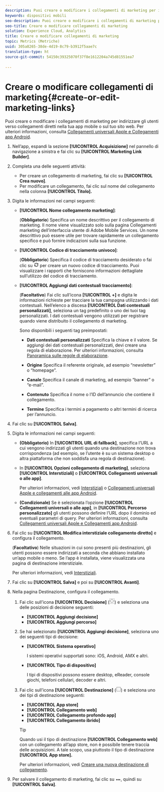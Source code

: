 ```yaml
---
description: Puoi creare o modificare i collegamenti di marketing per indirizzare gli utenti verso collegamenti diretti nella tua app mobile o sul tuo sito web.
keywords: dispositivi mobili
seo-description: Puoi creare o modificare i collegamenti di marketing per indirizzare gli utenti verso collegamenti diretti nella tua app mobile o sul tuo sito web.
seo-title: Creare o modificare collegamenti di marketing
solution: Experience Cloud, Analytics
title: Creare o modificare collegamenti di marketing
topic: Metrics (Metriche)
uuid: 305a8265-38de-4d19-8c79-b3912f5aae7c
translation-type: ht
source-git-commit: 54150c39325070f37f8e1612204a745d81551ea7

---
```



# Creare o modificare collegamenti di marketing{#create-or-edit-marketing-links}

Puoi creare o modificare i collegamenti di marketing per indirizzare gli utenti verso collegamenti diretti nella tua app mobile o sul tuo sito web. Per ulteriori informazioni, consulta [Collegamenti universali Apple e Collegamenti app Android](/help/using/c-manage-app-settings/c-mob-confg-app/c-universal-app-links.md).

1. Nell’app, espandi la sezione **[!UICONTROL Acquisizione]** nel pannello di navigazione a sinistra e fai clic su **[!UICONTROL Marketing Link Builder]**.
1. Completa una delle seguenti attività:

   * Per creare un collegamento di marketing, fai clic su **[!UICONTROL Crea nuovo]**.
   * Per modificare un collegamento, fai clic sul nome del collegamento nella colonna **[!UICONTROL Titolo].**

1. Digita le informazioni nei campi seguenti:

   * **[!UICONTROL Nome collegamento marketing]**:

      (**Obbligatorio**) Specifica un nome descrittivo per il collegamento di marketing. Il nome viene visualizzato solo sulla pagina Collegamenti marketing dell’interfaccia utente di Adobe Mobile Services. Un nome descrittivo può essere utile per trovare rapidamente un collegamento specifico e può fornire indicazioni sulla sua funzione.

   * **[!UICONTROL Codice di tracciamento univoco]**:

      (**Obbligatorio**) Specifica il codice di tracciamento desiderato o fai clic su ![genera icona](assets/icon_generate.png) per creare un nuovo codice di tracciamento. Puoi visualizzare i rapporti che forniscono informazioni dettagliate sull’utilizzo del codice di tracciamento.

   * **[!UICONTROL Aggiungi dati contestuali tracciamento]**:

      (**Facoltativo**) Fai clic sull’icona **[!UICONTROL +]** e digita le informazioni richieste per tracciare la tua campagna utilizzando i dati contestuali. Nell’elenco a discesa **[!UICONTROL Dati contestuali personalizzati]**, seleziona un tag predefinito o uno dei tuoi tag personalizzati. I dati contestuali vengono utilizzati per registrare quando viene distribuito il collegamento di marketing.

      Sono disponibili i seguenti tag preimpostati:

      * **Dati contestuali personalizzati**
Specifica la chiave e il valore. Se aggiungi dei dati contestuali personalizzati, devi creare una regola di elaborazione. Per ulteriori informazioni, consulta [Panoramica sulle regole di elaborazione](https://docs.adobe.com/content/help/it-IT/analytics/admin/admin-tools/processing-rules/processing-rules.html).

      * **Origine**
Specifica il referente originale, ad esempio “newsletter” o “homepage”.

      * **Canale**
Specifica il canale di marketing, ad esempio “banner” o “e-mail”.

      * **Contenuto**
Specifica il nome o l’ID dell’annuncio che contiene il collegamento.

      * **Termine**
Specifica i termini a pagamento o altri termini di ricerca per l’annuncio.
1. Fai clic su **[!UICONTROL Salva]**.
1. Digita le informazioni nei campi seguenti:

   * **(Obbligatorio)** In **[!UICONTROL URL di fallback]**, specifica l’URL a cui vengono indirizzati gli utenti quando una destinazione non trova corrispondenza (ad esempio, se l’utente è su un sistema desktop o altra piattaforma che non soddisfa una regola di destinazione).
   * In **[!UICONTROL Opzioni collegamento di marketing]**, seleziona **[!UICONTROL Interstiziali]** o **[!UICONTROL Collegamenti universali o alle app]**.

      Per ulteriori informazioni, vedi [Interstiziali](/help/using/acquisition-main/c-marketing-links-builder/t-create-edit-adobe-links/t-interstitials.md) o [Collegamenti universali Apple e collegamenti alle app Android](/help/using/c-manage-app-settings/c-mob-confg-app/c-universal-app-links.md).

   * **(Condizionale)** Se è selezionata l’opzione **[!UICONTROL Collegamenti universali o alle app]**, in **[!UICONTROL Percorso personalizzato]** gli utenti possono definire l’URL dopo il dominio ed eventuali parametri di query. Per ulteriori informazioni, consulta [Collegamenti universali Apple e Collegamenti app Android](/help/using/c-manage-app-settings/c-mob-confg-app/c-universal-app-links.md).

1. Fai clic su **[!UICONTROL Modifica interstiziale collegamento diretto]** e configura il collegamento.

   (**Facoltativo**) Nelle situazioni in cui sono presenti più destinazioni, gli utenti possono essere indirizzati a seconda che abbiano installato un’app mobile o meno. Se l’app è installata, viene visualizzata una pagina di destinazione interstiziale.

   Per ulteriori informazioni, vedi  [Interstiziali](/help/using/acquisition-main/c-marketing-links-builder/t-create-edit-adobe-links/t-interstitials.md).

1. Fai clic su **[!UICONTROL Salva]** e poi su **[!UICONTROL Avanti]**.
1. Nella pagina Destinazione, configura il collegamento.

   1. Fai clic sull’icona **[!UICONTROL Decisione]** (![icona decisione](assets/icon_decision.png)) e seleziona una delle posizioni di decisione seguenti:

      * **[!UICONTROL Aggiungi decisione]**
      * **[!UICONTROL Aggiungi percorso]**
   1. Se hai selezionato **[!UICONTROL Aggiungi decisione]**, seleziona uno dei seguenti tipi di decisione:

      * **[!UICONTROL Sistema operativo]**

         I sistemi operativi supportati sono: iOS, Android, AMX e altri.

      * **[!UICONTROL Tipo di dispositivo]**

         I tipi di dispositivi possono essere desktop, eReader, console giochi, telefoni cellulari, decoder e altri.
   1. Fai clic sull’icona **[!UICONTROL Destinazione]** (![icona quadrata](assets/icon_square.png)) e seleziona uno dei tipi di destinazione seguenti:

      * **[!UICONTROL App store]**
      * **[!UICONTROL Collegamento web]**
      * **[!UICONTROL Collegamento profondo app]**
      * **[!UICONTROL Collegamento ibrido]**
      >[!TIP]
      >
      >Quando usi il tipo di destinazione **[!UICONTROL Collegamento web]** con un collegamento all’app store, non è possibile tenere traccia delle acquisizioni. A tale scopo, usa piuttosto il tipo di destinazione **[!UICONTROL App store].**

      Per ulteriori informazioni, vedi [Creare una nuova destinazione di collegamento](/help/using/acquisition-main/c-manage-link-destinations/t-create-new-app-deep-link-destination.md).




1. Per salvare il collegamento di marketing, fai clic su ![ellissi](assets/icon_elipses.png), quindi su **[!UICONTROL Salva]**.
